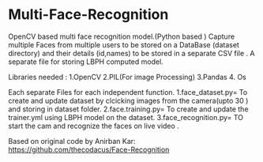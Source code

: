 # Multi-Face-Recognition
OpenCV based multi face recognition model.(Python based )
Capture multiple Faces from multiple users to be stored on a DataBase (dataset directory) 
and their details (id,names) to be stored in a separate CSV file .
A separate file for storing LBPH computed model.

Libraries needed : 
1.OpenCV
2.PIL(For image Processing)
3.Pandas
4. Os 

Each separate Files for each independent function.
1.face_dataset.py= To create and update  dataset by clcicking images from the camera(upto 30 ) and storing in dataset folder.
2.face.training.py= To create and update the trainer.yml using LBPH model on the dataset.
3.face_recognition.py= TO start the cam and recognize the faces on live video .


Based on original code by Anirban Kar: https://github.com/thecodacus/Face-Recognition    

